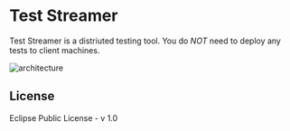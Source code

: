 Test Streamer
=============

Test Streamer is a distriuted testing tool.
You do *NOT* need to deploy any tests to client machines. 

![architecture](http://farm8.staticflickr.com/7451/13056300083_727cdcb781_o.png)


## License

Eclipse Public License - v 1.0

